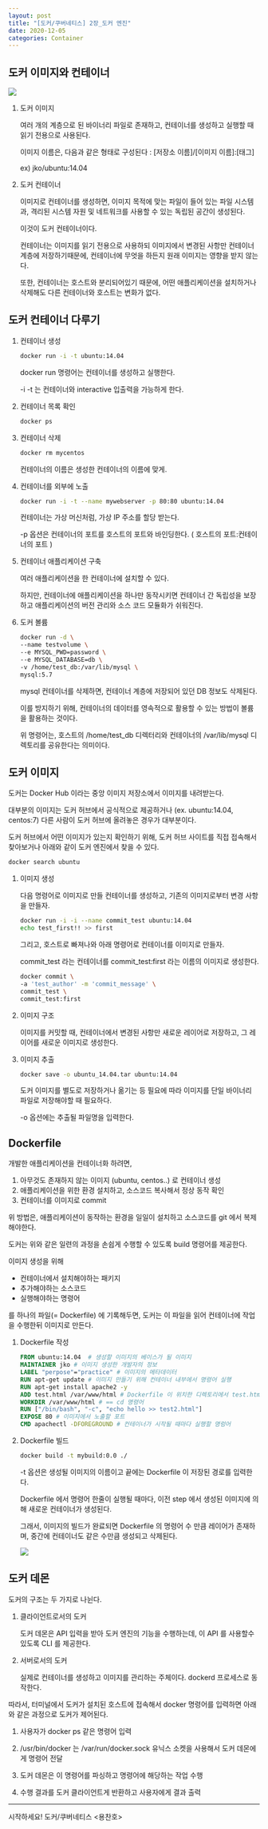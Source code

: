 ```yaml
---
layout: post
title: "[도커/쿠버네티스] 2장_도커 엔진"
date: 2020-12-05
categories: Container
---
```


## 도커 이미지와 컨테이너

![](/image/docker-container.png)

1. 도커 이미지 

   여러 개의 계층으로 된 바이너리 파일로 존재하고, 컨테이너를 생성하고 실행할 때 읽기 전용으로 사용된다.

   이미지 이름은, 다음과 같은 형태로 구성된다 : [저장소 이름]/[이미지 이름]:[태그]

   ex) jko/ubuntu:14.04

   

2. 도커 컨테이너

   이미지로 컨테이너를 생성하면, 이미지 목적에 맞는 파일이 들어 있는 파일 시스템과, 격리된 시스템 자원 및 네트워크를 사용할 수 있는 독립된 공간이 생성된다.

   이것이 도커 컨테이너이다.

   컨테이너는 이미지를 읽기 전용으로 사용하되 이미지에서 변경된 사항만 컨테이너 계층에 저장하기때문에, 컨테이너에 무엇을 하든지 원래 이미지는 영향을 받지 않는다.

   또한, 컨테이너는 호스트와 분리되어있기 때문에, 어떤 애플리케이션을 설치하거나 삭제해도 다른 컨테이너와 호스트는 변화가 없다.

## 도커 컨테이너 다루기

1. 컨테이너 생성

   ```bash
   docker run -i -t ubuntu:14.04
   ```

   docker run 명령어는 컨테이너를 생성하고 실행한다. 

   -i -t 는 컨테이너와 interactive 입출력을 가능하게 한다.

   

2. 컨테이너 목록 확인

   ```bash
   docker ps
   ```

3. 컨테이너 삭제

   ```bash
   docker rm mycentos
   ```

   컨테이너의 이름은 생성한 컨테이너의 이름에 맞게.

   

4. 컨테이너를 외부에 노출

   ```bash
   docker run -i -t --name mywebserver -p 80:80 ubuntu:14.04
   ```

   컨테이너는 가상 머신처럼, 가상 IP 주소를 할당 받는다. 

   -p 옵션은 컨테이너의 포트를 호스트의 포트와 바인딩한다. ( 호스트의 포트:컨테이너의 포트 )

   

5. 컨테이너 애플리케이션 구축

   여러 애플리케이션을 한 컨테이너에 설치할 수 있다. 

   하지만, 컨테이너에 애플리케이션을 하나만 동작시키면 컨테이너 간 독립성을 보장하고 애플리케이션의 버전 관리와 소스 코드 모듈화가 쉬워진다.

   

6. 도커 볼륨

   ```bash
   docker run -d \
   --name testvolume \
   --e MYSQL_PWD=password \
   --e MYSQL_DATABASE=db \
   -v /home/test_db:/var/lib/mysql \
   mysql:5.7
   ```

   mysql 컨테이너를 삭제하면, 컨테이너 계층에 저장되어 있던 DB 정보도 삭제된다. 

   이를 방지하기 위해, 컨테이너의 데이터를 영속적으로 활용할 수 있는 방법이 볼륨을 활용하는 것이다.

   위 명령어는, 호스트의 /home/test_db 디렉터리와 컨테이너의 /var/lib/mysql 디렉토리를 공유한다는 의미이다.

## 도커 이미지

도커는 Docker Hub 이라는 중앙 이미지 저장소에서 이미지를 내려받는다. 

대부분의 이미지는 도커 허브에서 공식적으로 제공하거나 (ex. ubuntu:14.04, centos:7) 다른 사람이 도커 허브에 올려놓은 경우가 대부분이다.

도커 허브에서 어떤 이미지가 있는지 확인하기 위해, 도커 허브 사이트를 직접 접속해서 찾아보거나 아래와 같이 도커 엔진에서 찾을 수 있다.

```bash
docker search ubuntu
```

1. 이미지 생성

   다음 명령어로 이미지로 만들 컨테이너를 생성하고, 기존의 이미지로부터 변경 사항을 만들자.

   ```bash
   docker run -i -i --name commit_test ubuntu:14.04
   echo test_first!! >> first
   ```

   그리고, 호스트로 빠져나와 아래 명령어로 컨테이너를 이미지로 만들자.

   commit_test 라는 컨테이너를 commit_test:first 라는 이름의 이미지로 생성한다.

   ```bash
   docker commit \
   -a 'test_author' -m 'commit_message' \
   commit_test \
   commit_test:first
   ```

2. 이미지 구조

   이미지를 커밋할 때, 컨테이너에서 변경된 사항만 새로운 레이어로 저장하고, 그 레이어를 새로운 이미지로 생성한다.

   

3. 이미지 추출

   ```bash
   docker save -o ubuntu_14.04.tar ubuntu:14.04
   ```

   도커 이미지를 별도로 저장하거나 옮기는 등 필요에 따라 이미지를 단일 바이너리 파일로 저장해야할 때 필요하다.

   -o 옵션에는 추출될 파일명을 입력한다.

## Dockerfile

개발한 애플리케이션을 컨테이너화 하려면,

1. 아무것도 존재하지 않는 이미지 (ubuntu, centos..) 로 컨테이너 생성
2. 애플리케이션을 위한 환경 설치하고, 소스코드 복사해서 정상 동작 확인
3. 컨테이너를 이미지로 commit

위 방법은, 애플리케이션이 동작하는 환경을 일일이 설치하고 소스코드를 git 에서 복제해야한다.

도커는 위와 같은 일련의 과정을 손쉽게 수행할 수 있도록 build 명령어를 제공한다.

이미지 생성을 위해 

- 컨테이너에서 설치해야하는 패키지
- 추가해야하는 소스코드
- 실행해야하는 명령어

를 하나의 파일(= Dockerfile) 에 기록해두면, 도커는 이 파일을 읽어 컨테이너에 작업을 수행한뒤 이미지로 만든다.

1. Dockerfile 작성

   ```dockerfile
   FROM ubuntu:14.04  # 생성할 이미지의 베이스가 될 이미지
   MAINTAINER jko # 이미지 생성한 개발자의 정보
   LABEL "perpose"="practice" # 이미지의 메타데이터
   RUN apt-get update # 이미지 만들기 위해 컨테이너 내부에서 명령어 실행
   RUN apt-get install apache2 -y
   ADD test.html /var/www/html # Dockerfile 이 위치한 디렉토리에서 test.html 파일을 이미지의 /var/www/html 디렉토리에 추가
   WORKDIR /var/www/html # == cd 명령어
   RUN ["/bin/bash", "-c", "echo hello >> test2.html"]
   EXPOSE 80 # 이미지에서 노출할 포트
   CMD apachectl -DFOREGROUND # 컨테이너가 시작될 때마다 실행할 명렁어
   ```

2. Dockerfile 빌드 

   ```bash
   docker build -t mybuild:0.0 ./
   ```

   -t 옵션은 생성될 이미지의 이름이고 끝에는 Dockerfile 이 저장된 경로를 입력한다.

   Dockerfile 에서 명령어 한줄이 실행될 때마다, 이전 step 에서 생성된 이미지에 의해 새로운 컨테이너가 생성된다. 

   그래서, 이미지의 빌드가 완료되면 Dockerfile 의 명령어 수 만큼 레이어가 존재하며, 중간에 컨테이너도 같은 수만큼 생성되고 삭제된다.

   ![](/image/docker-img-build.png)

## 도커 데몬

도커의 구조는 두 가지로 나뉜다.

1. 클라이언트로서의 도커

   도커 데몬은 API 입력을 받아 도커 엔진의 기능을 수행하는데, 이 API 를 사용할수 있도록 CLI 를 제공한다.

   

2. 서버로서의 도커

   실제로 컨테이너를 생성하고 이미지를 관리하는 주체이다. dockerd 프로세스로 동작한다.

따라서, 터미널에서 도커가 설치된 호스트에 접속해서 docker 명령어를 입력하면 아래와 같은 과정으로 도커가 제어된다.

1. 사용자가 docker ps 같은 명령어 입력

   

2. /usr/bin/docker 는 /var/run/docker.sock 유닉스 소켓을 사용해서 도커 데몬에게 명령어 전달

   

3. 도커 데몬은 이 명령어를 파싱하고 명령어에 해당하는 작업 수행

   

4. 수행 결과를 도커 클라이언트게 반환하고 사용자에게 결과 출력

---

시작하세요! 도커/쿠버네티스 <용찬호>
